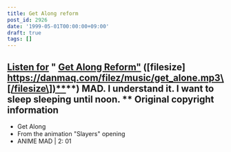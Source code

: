 ```yaml
---
title: Get Along reform
post_id: 2926
date: '1999-05-01T00:00:00+09:00'
draft: true
tags: []
---
```


## [Listen for](https://danmaq.com/filez/music/get_alone.mp3) " [Get Along Reform"](https://danmaq.com/filez/music/get_alone.mp3) (\[filesize\] [https://danmaq.com/filez/music/get_alone.mp3\[/filesize\])**](https://danmaq.com/filez/music/get_alone.mp3[/filesize])**) MAD. I understand it. I want to sleep sleeping until noon. ** Original copyright information

*   Get Along
*   From the animation "Slayers" opening
*   ANIME MAD | 2: 01
